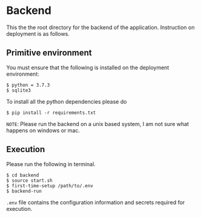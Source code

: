 # Backend

This the the root directory for the backend of the application. Instruction on deployment is as follows.

## Primitive environment 
You must ensure that the following is installed on the deployment environment:
```
$ python = 3.7.3
$ sqlite3
```

To install all the python dependencies please do 
```
$ pip install -r requirements.txt
```

`NOTE`: Please run the backend on a unix based system, I am not sure what happens on windows or mac.

## Execution
Please run the following in terminal. 
```
$ cd backend
$ source start.sh
$ first-time-setup /path/to/.env
$ backend-run
```
`.env` file contains the configuration information and secrets required for execution.


 